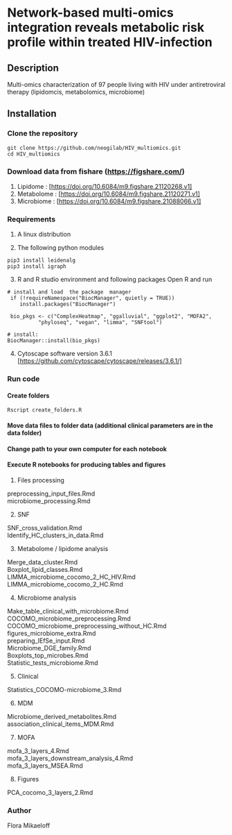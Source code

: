 # Network-based multi-omics integration reveals metabolic risk profile within treated HIV-infection 

## Description
Multi-omics characterization of 97 people living with HIV under antiretroviral therapy (lipidomcis, metabolomics, microbiome)

## Installation

### Clone the repository
```
git clone https://github.com/neogilab/HIV_multiomics.git
cd HIV_multiomics
```
### Download data from fishare (https://figshare.com/)
1. Lipidome : [https://doi.org/10.6084/m9.figshare.21120268.v1]
2. Metabolome : [https://doi.org/10.6084/m9.figshare.21120271.v1]
3. Microbiome : [https://doi.org/10.6084/m9.figshare.21088066.v1]

### Requirements

1. A linux distribution

2. The following python modules
```
pip3 install leidenalg
pip3 install igraph
```

3. R and R studio environment and following packages
Open R and run
```
# install and load  the package  manager
 if (!requireNamespace("BiocManager", quietly = TRUE))
    install.packages("BiocManager")
    
 bio_pkgs <- c("ComplexHeatmap", "ggalluvial", "ggplot2", "MOFA2", 
          "phyloseq", "vegan", "limma", "SNFtool")

# install:
BiocManager::install(bio_pkgs)
```

4. Cytoscape software version 3.6.1
[https://github.com/cytoscape/cytoscape/releases/3.6.1/]

### Run code

#### Create folders
```
Rscript create_folders.R
```

####  Move data files to folder data (additional clinical parameters are in the data folder)
####  Change path to your own computer for each notebook
####  Execute R notebooks for producing tables and figures

1) Files processing

preprocessing_input_files.Rmd \
microbiome_processing.Rmd


2) SNF

SNF_cross_validation.Rmd \
Identify_HC_clusters_in_data.Rmd


3) Metabolome / lipidome analysis

Merge_data_cluster.Rmd \
Boxplot_lipid_classes.Rmd \
LIMMA_microbiome_cocomo_2_HC_HIV.Rmd \
LIMMA_microbiome_cocomo_2_HC.Rmd


4) Microbiome analysis

Make_table_clinical_with_microbiome.Rmd \
COCOMO_microbiome_preprocessing.Rmd \
COCOMO_microbiome_preprocessing_without_HC.Rmd \
figures_microbiome_extra.Rmd \
preparing_lEfSe_input.Rmd \
Microbiome_DGE_family.Rmd \
Boxplots_top_microbes.Rmd \
Statistic_tests_microbiome.Rmd


5) Clinical 

Statistics_COCOMO-microbiome_3.Rmd

6) MDM

Microbiome_derived_metabolites.Rmd \
association_clinical_items_MDM.Rmd


7) MOFA

mofa_3_layers_4.Rmd \
mofa_3_layers_downstream_analysis_4.Rmd \
mofa_3_layers_MSEA.Rmd

8) Figures

PCA_cocomo_3_layers_2.Rmd

### Author

Flora Mikaeloff
